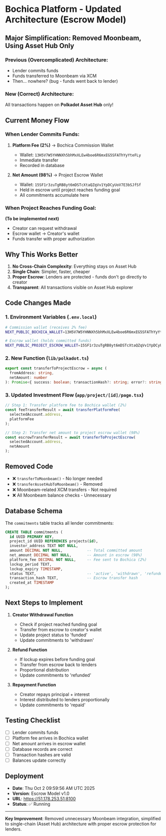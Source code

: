 # Bochica Platform - Updated Architecture (Escrow Model)

## Major Simplification: Removed Moonbeam, Using Asset Hub Only

### Previous (Overcomplicated) Architecture:
- Lender commits funds
- Funds transferred to Moonbeam via XCM
- Then... nowhere? (bug - funds went back to lender)

### New (Correct) Architecture:
All transactions happen on **Polkadot Asset Hub** only!

## Current Money Flow

### When Lender Commits Funds:

1. **Platform Fee (2%)** → Bochica Commission Wallet
   - Wallet: `13H5V7W5YHNNXh5bhMxXLEw4boe6R6mxEG5SFAThYyYteFLy`
   - Immediate transfer
   - Recorded in database

2. **Net Amount (98%)** → Project Escrow Wallet
   - Wallet: `15SF1r3zuTgRB8yt6mDSTcXtaQZqVv1YpDCyUoV7E3bSJfSf`
   - Held in escrow until project reaches funding goal
   - All commitments accumulate here

### When Project Reaches Funding Goal:

**(To be implemented next)**
- Creator can request withdrawal
- Escrow wallet → Creator's wallet
- Funds transfer with proper authorization

## Why This Works Better

1. **No Cross-Chain Complexity**: Everything stays on Asset Hub
2. **Single Chain**: Simpler, faster, cheaper
3. **Proper Escrow**: Lenders are protected - funds don't go directly to creator
4. **Transparent**: All transactions visible on Asset Hub explorer

## Code Changes Made

### 1. Environment Variables (`.env.local`)
```bash
# Commission wallet (receives 2% fee)
NEXT_PUBLIC_BOCHICA_WALLET=13H5V7W5YHNNXh5bhMxXLEw4boe6R6mxEG5SFAThYyYteFLy

# Escrow wallet (holds committed funds)
NEXT_PUBLIC_PROJECT_ESCROW_WALLET=15SF1r3zuTgRB8yt6mDSTcXtaQZqVv1YpDCyUoV7E3bSJfSf
```

### 2. New Function (`lib/polkadot.ts`)
```typescript
export const transferToProjectEscrow = async (
  fromAddress: string,
  netAmount: number
): Promise<{ success: boolean; transactionHash?: string; error?: string }>
```

### 3. Updated Investment Flow (`app/project/[id]/page.tsx`)
```typescript
// Step 1: Transfer platform fee to Bochica wallet (2%)
const feeTransferResult = await transferPlatformFee(
  selectedAccount.address,
  platformFee
);

// Step 2: Transfer net amount to project escrow wallet (98%)
const escrowTransferResult = await transferToProjectEscrow(
  selectedAccount.address,
  netAmount
);
```

## Removed Code

- ❌ `transferToMoonbeam()` - No longer needed
- ❌ `transferAssetHubToMoonbeam()` - Removed
- ❌ Moonbeam-related XCM transfers - Not required
- ❌ All Moonbeam balance checks - Unnecessary

## Database Schema

The `commitments` table tracks all lender commitments:

```sql
CREATE TABLE commitments (
  id UUID PRIMARY KEY,
  project_id UUID REFERENCES projects(id),
  investor_address TEXT NOT NULL,
  amount DECIMAL NOT NULL,           -- Total committed amount
  net_amount DECIMAL NOT NULL,       -- Amount in escrow (98%)
  platform_fee DECIMAL NOT NULL,     -- Fee sent to Bochica (2%)
  lockup_period TEXT,
  lockup_expiry TIMESTAMP,
  status TEXT,                       -- 'active', 'withdrawn', 'refunded'
  transaction_hash TEXT,             -- Escrow transfer hash
  created_at TIMESTAMP
);
```

## Next Steps to Implement

1. **Creator Withdrawal Function**
   - Check if project reached funding goal
   - Transfer from escrow to creator's wallet
   - Update project status to 'funded'
   - Update commitments to 'withdrawn'

2. **Refund Function**
   - If lockup expires before funding goal
   - Transfer from escrow back to lenders
   - Proportional distribution
   - Update commitments to 'refunded'

3. **Repayment Function**
   - Creator repays principal + interest
   - Interest distributed to lenders proportionally
   - Update commitments to 'repaid'

## Testing Checklist

- [ ] Lender commits funds
- [ ] Platform fee arrives in Bochica wallet
- [ ] Net amount arrives in escrow wallet
- [ ] Database records are correct
- [ ] Transaction hashes are valid
- [ ] Balances update correctly

## Deployment

- **Date**: Thu Oct  2 09:59:56 AM UTC 2025
- **Version**: Escrow Model v1.0
- **URL**: https://51.178.253.51:8100
- **Status**: ✅ Running

---

**Key Improvement**: Removed unnecessary Moonbeam integration, simplified to single-chain (Asset Hub) architecture with proper escrow protection for lenders.
